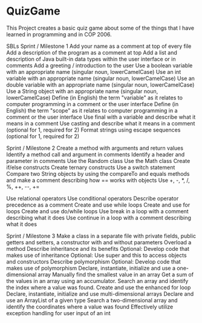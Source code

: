 # QuizGame
This Project creates a basic quiz game about some of the things that I have learned in programming and in COP 2006.



SBLs
Sprint / Milestone 1
Add your name as a comment at top of every file
Add a description of the program as a comment at top
Add a list and description of Java built-in data types within the user interface or in comments
Add a greeting / introduction to the user
Use a boolean variable with an appropriate name  (singular noun, lowerCamelCase)
Use an int variable with an appropriate name (singular noun, lowerCamelCase)
Use an double variable with an appropriate name (singular noun, lowerCamelCase)
Use a String object with an appropriate name (singular noun, lowerCamelCase)
Define (in English) the term "variable" as it relates to computer programming in a comment or the user interface
Define (in English) the term "scope" as it relates to computer programming in a comment or the user interface
Use final with a variable and describe what it means in a comment
Use casting and describe what it means in a comment (optional for 1, required for 2)
Format strings using escape sequences (optional for 1, required for 2)

Sprint / Milestone 2
Create a method with arguments and return values
Identify a method call and argument in comments
Identify a header and parameter in comments
Use the Random class
Use the Math class
Create if/else constructs
Create ternary constructs
Use a switch statement
Compare two String objects by using the compareTo and equals methods and make a comment describing how == works with objects
Use +, -, *, /, %, ++, --, += 

Use relational operators
Use conditional operators
Describe operator precedence as a comment
Create and use while loops
Create and use for loops
Create and use do/while loops
Use break in a loop with a comment describing what it does
Use continue in a loop with a comment describing what it does

Sprint / Milestone 3
Make a class in a separate file with private fields, public getters and setters, a constructor with and without parameters
Overload a method
Describe inheritance and its benefits
Optional: Develop code that makes use of inheritance
Optional: Use super and this to access objects and constructors
Describe polymorphism
Optional: Develop code that makes use of polymorphism
Declare, instantiate, initialize and use a one-dimensional array
Manually find the smallest value in an array
Get a sum of the values in an array using an accumulator.
Search an array and identify the index where a value was found.
Create and use the enhanced for loop
Declare, instantiate, initialize and use multi-dimensional arrays
Declare and use an ArrayList of a given type
Search a two-dimensional array and identify the coordinates where a value was found
Effectively utilize exception handling for user input of an int
